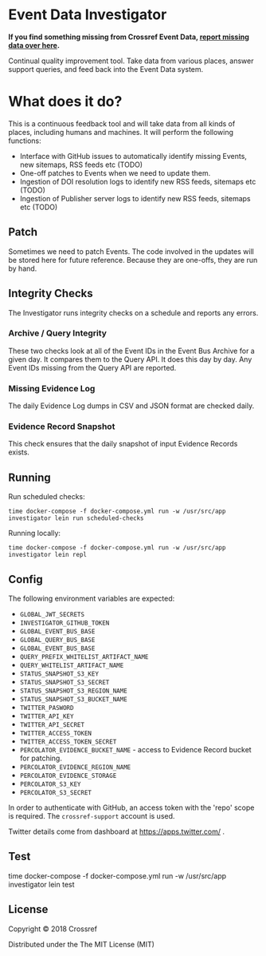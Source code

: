 # Event Data Investigator

**If you find something missing from Crossref Event Data, [report missing data over here](https://github.com/CrossRef/event-data-enquiries/issues).**

Continual quality improvement tool. Take data from various places, answer support queries, and feed back into the Event Data system.

# What does it do?

This is a continuous feedback tool and will take data from all kinds of places, including humans and machines. It will perform the following functions:

 - Interface with GitHub issues to automatically identify missing Events, new sitemaps, RSS feeds etc (TODO)
 - One-off patches to Events when we need to update them.
 - Ingestion of DOI resolution logs to identify new RSS feeds, sitemaps etc (TODO)
 - Ingestion of Publisher server logs to identify new RSS feeds, sitemaps etc (TODO)

## Patch

Sometimes we need to patch Events. The code involved in the updates will be stored here for future reference. Because they are one-offs, they are run by hand.

## Integrity Checks

The Investigator runs integrity checks on a schedule and reports any errors.

### Archive / Query Integrity

These two checks look at all of the Event IDs in the Event Bus Archive for a given day. It compares them to the Query API. It does this day by day. Any Event IDs missing from the Query API are reported.

### Missing Evidence Log

The daily Evidence Log dumps in CSV and JSON format are checked daily.

### Evidence Record Snapshot

This check ensures that the daily snapshot of input Evidence Records exists. 

## Running

Run scheduled checks:

    time docker-compose -f docker-compose.yml run -w /usr/src/app investigator lein run scheduled-checks

Running locally:

    time docker-compose -f docker-compose.yml run -w /usr/src/app investigator lein repl

## Config

The following environment variables are expected:

 - `GLOBAL_JWT_SECRETS`
 - `INVESTIGATOR_GITHUB_TOKEN`
 - `GLOBAL_EVENT_BUS_BASE`
 - `GLOBAL_QUERY_BUS_BASE`
 - `GLOBAL_EVENT_BUS_BASE`
 - `QUERY_PREFIX_WHITELIST_ARTIFACT_NAME`
 - `QUERY_WHITELIST_ARTIFACT_NAME`
 - `STATUS_SNAPSHOT_S3_KEY`
 - `STATUS_SNAPSHOT_S3_SECRET`
 - `STATUS_SNAPSHOT_S3_REGION_NAME`
 - `STATUS_SNAPSHOT_S3_BUCKET_NAME`
 - `TWITTER_PASWORD`
 - `TWITTER_API_KEY`
 - `TWITTER_API_SECRET`
 - `TWITTER_ACCESS_TOKEN`
 - `TWITTER_ACCESS_TOKEN_SECRET`
 - `PERCOLATOR_EVIDENCE_BUCKET_NAME` - access to Evidence Record bucket for patching.
 - `PERCOLATOR_EVIDENCE_REGION_NAME`
 - `PERCOLATOR_EVIDENCE_STORAGE`
 - `PERCOLATOR_S3_KEY`
 - `PERCOLATOR_S3_SECRET`

In order to authenticate with GitHub, an access token with the 'repo' scope is required. The `crossref-support` account is used.

Twitter details come from dashboard at https://apps.twitter.com/ .

## Test

  time docker-compose -f docker-compose.yml run -w /usr/src/app investigator lein test

## License

Copyright © 2018 Crossref

Distributed under the The MIT License (MIT)
